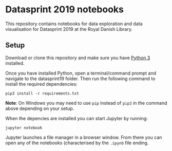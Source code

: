 # Datasprint 2019 notebooks
This repository contains notebooks for data exploration and data visualisation for Datasprint 2019 at the Royal Danish Library.

## Setup
Download or clone this repository and make sure you have [Python 3](https://www.python.org/about/gettingstarted/) installed.

Once you have installed Python, open a terminal/command prompt and navigate to the datasprint19 folder. Then run the following command to install the required dependencies:

`pip3 install -r requirements.txt`

**Note**: On Windows you may need to use `pip` instead of `pip3` in the command above depending on your setup.

When the depencies are installed you can start Jupyter by running:

`jupyter notebook`

Jupyter launches a file manager in a browser window. From there you can open any of the notebooks (characterised by the `.ipynb` file ending.